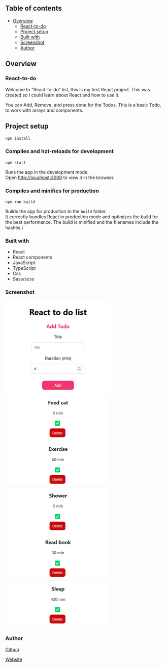## Table of contents

- [Overview](#overview)
  - [React-to-do](#react-to-do)
  - [Project setup](#project-setup)
  - [Built with](#built-with)
  - [Screenshot](#screenshot)
  - [Author](#author)

## Overview

### React-to-do

Welcome to "React-to-do" list, this is my first React project.
This was created so I could learn about React and how to use it.

You can Add, Remove, and press done for the Todos.
This is a basic Todo, to work with arrays and components.

## Project setup

```
npm install
```

### Compiles and hot-reloads for development

```
npm start
```

Runs the app in the development mode.\
Open [http://localhost:3000](http://localhost:3000) to view it in the browser.

### Compiles and minifies for production

```
npm run build
```

Builds the app for production to the `build` folder.\
It correctly bundles React in production mode and optimizes the build for the best performance.
The build is minified and the filenames include the hashes.\

### Built with

- React
- React components
- JavaScript
- TypeScript
- Css
- Sass/scss

### Screenshot

![Screenshot](./public/Screenshot.png)

### Author

[Github](https://github.com/Rasweb)

[Website](https://rasweb.one/)

